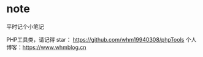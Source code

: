 # note
平时记个小笔记

PHP工具类，请记得 star： https://github.com/whm19940308/phpTools
个人博客：https://www.whmblog.cn
